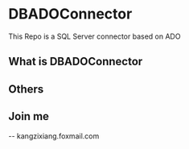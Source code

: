 # DBADOConnector
This Repo is a SQL Server connector based on ADO

##  What is DBADOConnector

##  Others


##  Join me
-- kangzixiang.foxmail.com


